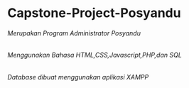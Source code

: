 # Capstone-Project-Posyandu 
###### Merupakan Program Administrator Posyandu
###### Menggunakan Bahasa HTML,CSS,Javascript,PHP,dan SQL
###### Database dibuat menggunakan aplikasi XAMPP
